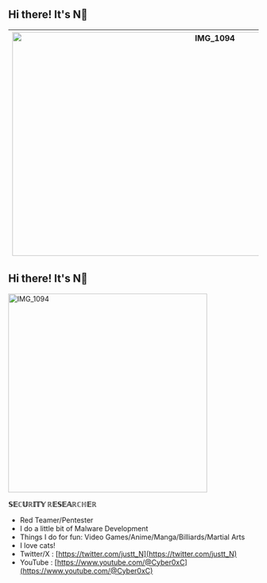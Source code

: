 <!-- DESKTOP -->
## Hi there! It's N👋

| <img src="https://github.com/behindd/behindd/assets/76596012/f31bae7d-d1fe-465e-ba96-8317629c1430" alt="IMG_1094" width="800" height="450" /> | **𝕊𝔼ℂ𝕌ℝ𝕀𝕋𝕐 ℝ𝔼𝕊𝔼𝔸ℝℂℍ𝔼ℝ**<br>- Red Teamer/Pentester<br>- I do a little bit of Malware Development<br>- Things I do for fun: Video Games/Anime/Manga/Billiards/Martial Arts<br>- I love cats!<br>- Twitter/X : [https://twitter.com/justt_N](https://twitter.com/justt_N)<br>- YouTube : [https://www.youtube.com/@Cyber0xC](https://www.youtube.com/@Cyber0xC) |
|---|---|

<!-- MOBILE -->
## Hi there! It's N👋

<img src="https://github.com/behindd/behindd/assets/76596012/f31bae7d-d1fe-465e-ba96-8317629c1430" alt="IMG_1094" width="400" height="400" />

**𝕊𝔼ℂ𝕌ℝ𝕀𝕋𝕐 ℝ𝔼𝕊𝔼𝔸ℝℂℍ𝔼ℝ**  
- Red Teamer/Pentester  
- I do a little bit of Malware Development  
- Things I do for fun: Video Games/Anime/Manga/Billiards/Martial Arts  
- I love cats!  
- Twitter/X : [https://twitter.com/justt_N](https://twitter.com/justt_N)  
- YouTube : [https://www.youtube.com/@Cyber0xC](https://www.youtube.com/@Cyber0xC)

